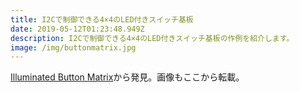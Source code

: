 ```yaml
---
title: I2Cで制御できる4×4のLED付きスイッチ基板
date: 2019-05-12T01:23:48.949Z
description: I2Cで制御できる4×4のLED付きスイッチ基板の作例を紹介します。
image: /img/buttonmatrix.jpg
---
```

[Illuminated Button Matrix](http://www.technoblogy.com/show?1YJO)から発見。画像もここから転載。

